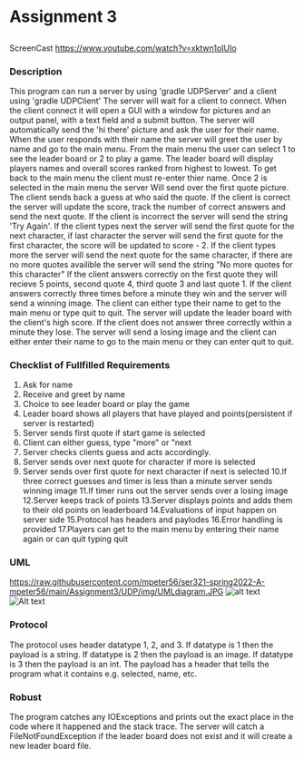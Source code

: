 # Assignment 3

##
ScreenCast
https://www.youtube.com/watch?v=xktwn1oIUIo

### Description
This program can run a server by using 'gradle UDPServer' and a client using 'gradle UDPClient'
The server will wait for a client to connect. When the client connect it will open a GUI
with a window for pictures and an output panel, with a text field and a submit button.
The server will automatically send the 'hi there' picture and ask the user for their name.
When the user responds with their name the server will greet the user by name and go to the main menu.
From the main menu the user can select 1 to see the leader board or 2 to play a game.
The leader board will display players names and overall scores ranked from highest to lowest.
To get back to the main menu the client must re-enter thier name.
Once 2 is selected in the main menu the server Will send over the first quote picture.
The client sends back a guess at who said the quote.
If the client is correct the server will update the score, track the number of correct answers and send
the next quote.
If the client is incorrect the server will send the string 'Try Again'.
If the client types next the server will send the first quote for the next character, if last character
the server will send the first quote for the first character, the score will be updated to score - 2.
If the client types more the server will send the next quote for the same character, if there are no
more quotes availible the server will send the string "No more quotes for this character"
If the client answers correctly on the first quote they will recieve 5 points, second quote 4, third 
quote 3 and last quote 1. 
If the client answers correctly three times before a minute they win and the server will send a winning
image.
The client can either type their name to get to the main menu or type quit to quit.
The server will update the leader board with the client's high score.
If the client does not answer three correctly within a minute they lose. The server will send a losing 
image and the client can either enter their name to go to the main menu or they can enter quit to quit.

### Checklist of Fullfilled Requirements

1. Ask for name
2. Receive and greet by name
3. Choice to see leader board or play the game
4. Leader board shows all players that have played and points(persistent if server is restarted)
5. Server sends first quote if start game is selected
6. Client can either guess, type "more" or "next
7. Server checks clients guess and acts accordingly.
8. Server sends over next quote for character if more is selected
9. Server sends over first quote for next character if next is selected
10.If three correct guesses and timer is less than a minute server sends winning image
11.If timer runs out the server sends over a losing image
12.Server keeps track of points
13.Server displays points and adds them to their old points on leaderboard
14.Evaluations of input happen on server side
15.Protocol has headers and paylodes
16.Error handling is provided
17.Players can get to the main menu by entering their name again or can quit typing quit


### UML
https://raw.githubusercontent.com/mpeter56/ser321-spring2022-A-mpeter56/main/Assignment3/UDP/img/UMLdiagram.JPG
![alt text](https://github.com/mpeter56/ser321-spring2022-A-mpeter56/Assignment3/UDP/img/UMLdiagram.JPG)
![Alt text](\img\UMLdiagram.JPG?raw=true "Title")

### Protocol
The protocol uses header datatype 1, 2, and 3.
If datatype is 1 then the payload is a string. 
If datatype is 2 then the payload is an image.
If datatype is 3 then the payload is an int.
The payload has a header that tells the program what it contains e.g. selected, name, etc.

### Robust

The program catches any IOExceptions and prints out the exact place in the code where it happened
and the stack trace. 
The server will catch a FileNotFoundException if the leader board does not exist and it will create
a new leader board file.
